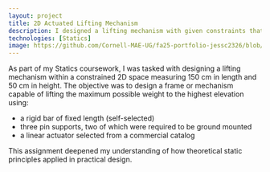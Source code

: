 ```yaml
---
layout: project
title: 2D Actuated Lifting Mechanism
description: I designed a lifting mechanism with given constraints that would lift the maximum possible weight to the highest possible height. 
technologies: [Statics]
image: https://github.com/Cornell-MAE-UG/fa25-portfolio-jessc2326/blob/main/assets/images/Hw5.jpg
---
```



As part of my Statics coursework, I was tasked with designing a lifting mechanism within a constrained 2D space measuring 150 cm in length and 50 cm in height. The objective was to design a frame or mechanism capable of lifting the maximum possible weight to the highest elevation using: 
- a rigid bar of fixed length (self-selected)
- three pin supports, two of which were required to be ground mounted 
- a linear actuator selected from a commercial catalog 

This assignment deepened my understanding of how theoretical static principles applied in practical design. 